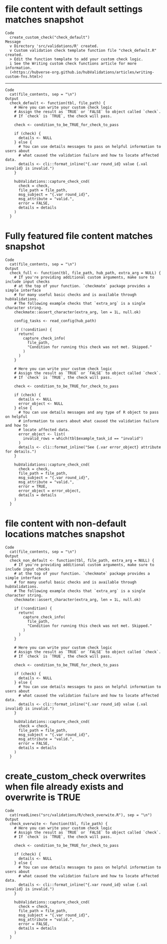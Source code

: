 # file content with default settings matches snapshot

    Code
      create_custom_check("check_default")
    Message
      v Directory 'src/validations/R' created.
      v Custom validation check template function file "check_default.R" created.
      > Edit the function template to add your custom check logic.
      i See the Writing custom check functions article for more information.
      (<https://hubverse-org.github.io/hubValidations/articles/writing-custom-fns.html>)

---

    Code
      cat(file_contents, sep = "\n")
    Output
      check_default <- function(tbl, file_path) {
        # Here you can write your custom check logic
        # Assign the result as `TRUE` or `FALSE` to object called `check`.
        # If `check` is `TRUE`, the check will pass.
      
        check <- condition_to_be_TRUE_for_check_to_pass
      
        if (check) {
          details <- NULL
        } else {
          # You can use details messages to pass on helpful information to users about
          # what caused the validation failure and how to locate affected data.
          details <- cli::format_inline("{.var round_id} value {.val invalid} is invalid.")
        }
      
        hubValidations::capture_check_cnd(
          check = check,
          file_path = file_path,
          msg_subject = "{.var round_id}",
          msg_attribute = "valid.",
          error = FALSE,
          details = details
        )
      }

# Fully featured file content matches snapshot

    Code
      cat(file_contents, sep = "\n")
    Output
      check_full <- function(tbl, file_path, hub_path, extra_arg = NULL) {
        # If you're providing additional custom arguments, make sure to include input checks
        # at the top of your function. `checkmate` package provides a simple interface
        # for many useful basic checks and is available through hubValidations.
        # The following example checks that `extra_arg` is a single character string.
        checkmate::assert_character(extra_arg, len = 1L, null.ok)
      
        config_tasks <- read_config(hub_path)
      
        if (!condition) {
          return(
            capture_check_info(
              file_path,
              "Condition for running this check was not met. Skipped."
            )
          )
        }
      
        # Here you can write your custom check logic
        # Assign the result as `TRUE` or `FALSE` to object called `check`.
        # If `check` is `TRUE`, the check will pass.
      
        check <- condition_to_be_TRUE_for_check_to_pass
      
        if (check) {
          details <- NULL
          error_object <- NULL
        } else {
          # You can use details messages and any type of R object to pass on helpful
          # information to users about what caused the validation failure and how to
          # locate affected data.
          error_object <- list(
            invalid_rows = which(tbl$example_task_id == "invalid")
          )
          details <- cli::format_inline("See {.var error_object} attribute for details.")
        }
      
        hubValidations::capture_check_cnd(
          check = check,
          file_path = file_path,
          msg_subject = "{.var round_id}",
          msg_attribute = "valid.",
          error = TRUE,
          error_object = error_object,
          details = details
        )
      }

# file content with non-default locations matches snapshot

    Code
      cat(file_contents, sep = "\n")
    Output
      check_non_default <- function(tbl, file_path, extra_arg = NULL) {
        # If you're providing additional custom arguments, make sure to include input checks
        # at the top of your function. `checkmate` package provides a simple interface
        # for many useful basic checks and is available through hubValidations.
        # The following example checks that `extra_arg` is a single character string.
        checkmate::assert_character(extra_arg, len = 1L, null.ok)
      
        if (!condition) {
          return(
            capture_check_info(
              file_path,
              "Condition for running this check was not met. Skipped."
            )
          )
        }
      
        # Here you can write your custom check logic
        # Assign the result as `TRUE` or `FALSE` to object called `check`.
        # If `check` is `TRUE`, the check will pass.
      
        check <- condition_to_be_TRUE_for_check_to_pass
      
        if (check) {
          details <- NULL
        } else {
          # You can use details messages to pass on helpful information to users about
          # what caused the validation failure and how to locate affected data.
          details <- cli::format_inline("{.var round_id} value {.val invalid} is invalid.")
        }
      
        hubValidations::capture_check_cnd(
          check = check,
          file_path = file_path,
          msg_subject = "{.var round_id}",
          msg_attribute = "valid.",
          error = FALSE,
          details = details
        )
      }

# create_custom_check overwrites when file already exists and overwrite is TRUE

    Code
      cat(readLines("src/validations/R/check_overwite.R"), sep = "\n")
    Output
      check_overwite <- function(tbl, file_path) {
        # Here you can write your custom check logic
        # Assign the result as `TRUE` or `FALSE` to object called `check`.
        # If `check` is `TRUE`, the check will pass.
      
        check <- condition_to_be_TRUE_for_check_to_pass
      
        if (check) {
          details <- NULL
        } else {
          # You can use details messages to pass on helpful information to users about
          # what caused the validation failure and how to locate affected data.
          details <- cli::format_inline("{.var round_id} value {.val invalid} is invalid.")
        }
      
        hubValidations::capture_check_cnd(
          check = check,
          file_path = file_path,
          msg_subject = "{.var round_id}",
          msg_attribute = "valid.",
          error = FALSE,
          details = details
        )
      }

